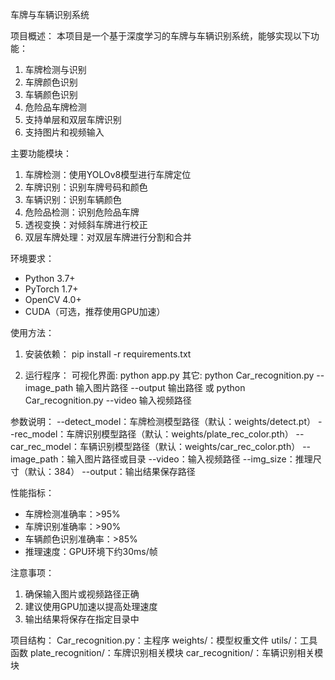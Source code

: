 车牌与车辆识别系统

项目概述：
本项目是一个基于深度学习的车牌与车辆识别系统，能够实现以下功能：
1. 车牌检测与识别
2. 车牌颜色识别
3. 车辆颜色识别
4. 危险品车牌检测
5. 支持单层和双层车牌识别
6. 支持图片和视频输入

主要功能模块：
1. 车牌检测：使用YOLOv8模型进行车牌定位
2. 车牌识别：识别车牌号码和颜色
3. 车辆识别：识别车辆颜色
4. 危险品检测：识别危险品车牌
5. 透视变换：对倾斜车牌进行校正
6. 双层车牌处理：对双层车牌进行分割和合并

环境要求：
- Python 3.7+
- PyTorch 1.7+
- OpenCV 4.0+
- CUDA（可选，推荐使用GPU加速）

使用方法：
1. 安装依赖：
   pip install -r requirements.txt

2. 运行程序：
   可视化界面: python app.py
   其它:
   python Car_recognition.py --image_path 输入图片路径 --output 输出路径 或  python Car_recognition.py --video 输入视频路径

参数说明：
--detect_model：车牌检测模型路径（默认：weights/detect.pt）
--rec_model：车牌识别模型路径（默认：weights/plate_rec_color.pth）
--car_rec_model：车辆识别模型路径（默认：weights/car_rec_color.pth）
--image_path：输入图片路径或目录
--video：输入视频路径
--img_size：推理尺寸（默认：384）
--output：输出结果保存路径

性能指标：
- 车牌检测准确率：>95%
- 车牌识别准确率：>90%
- 车辆颜色识别准确率：>85%
- 推理速度：GPU环境下约30ms/帧

注意事项：
1. 确保输入图片或视频路径正确
2. 建议使用GPU加速以提高处理速度
3. 输出结果将保存在指定目录中

项目结构：
Car_recognition.py：主程序
weights/：模型权重文件
utils/：工具函数
plate_recognition/：车牌识别相关模块
car_recognition/：车辆识别相关模块
